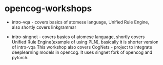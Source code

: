 # opencog-workshops


* intro-vqa - covers basics of atomese language, Unified Rule Engine, also shortly covers linkgrammar

* intro-singnet - covers basics of atomese language,
shortly covers Unified Rule Engine(example of using PLN), basically it is shorter version of intro-vqa
This workshop also covers CogNets - project to integrate deeplearning models in opencog. 
It uses singnet fork of opencog and pytorch.


